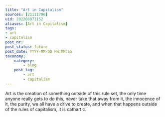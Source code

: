 ```yaml
---
title: "Art in Capitalism"
sources: [21111706]
uid: 202208071152
aliases: [Art in Capitalism]
tags: 
- art
- capitalism
post_nr:
post_status: future
post_date: YYYY-MM-DD HH:MM:SS
taxonomy:
    category:
        - blog
    post_tag:
        - art
        - capitalism
---
```


Art is the creation of something outside of this rule set, the only time anyone really gets to do this, never take that away from it, the innocence of it, the purity, we all have a drive to create, and when that happens outside of the rules of capitalism, it is cathartic.